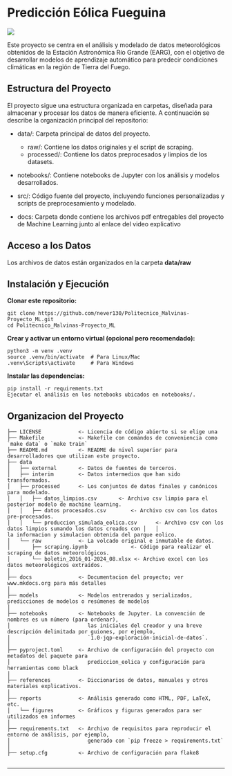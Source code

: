 # Predicción Eólica Fueguina

<a target="_blank" href="https://cookiecutter-data-science.drivendata.org/">
    <img src="https://img.shields.io/badge/CCDS-Project%20template-328F97?logo=cookiecutter" />
</a>

Este proyecto se centra en el análisis y modelado de datos meteorológicos obtenidos de la Estación Astronómica Río Grande (EARG), con el objetivo de desarrollar modelos de aprendizaje automático para predecir condiciones climáticas en la región de Tierra del Fuego.

## **Estructura del Proyecto**
El proyecto sigue una estructura organizada en carpetas, diseñada para almacenar y procesar los datos de manera eficiente. A continuación se describe la organización principal del repositorio:

- data/: Carpeta principal de datos del proyecto.
    - raw/: Contiene los datos originales y el script de scraping.
    - processed/: Contiene los datos preprocesados y limpios de los datasets.

- notebooks/: Contiene notebooks de Jupyter con los análisis y modelos desarrollados.

- src/: Código fuente del proyecto, incluyendo funciones personalizadas y scripts de preprocesamiento y modelado.

- docs: Carpeta donde contiene los archivos pdf entregables del proyecto de Machine Learning junto al enlace del video explicativo

## **Acceso a los Datos**
Los archivos de datos están organizados en la carpeta **data/raw**

## **Instalación y Ejecución**
**Clonar este repositorio:**
```
git clone https://github.com/never130/Politecnico_Malvinas-Proyecto_ML.git
cd Politecnico_Malvinas-Proyecto_ML
```
**Crear y activar un entorno virtual (opcional pero recomendado):**
```
python3 -m venv .venv
source .venv/bin/activate  # Para Linux/Mac
.venv\Scripts\activate     # Para Windows
```
**Instalar las dependencias:**
```
pip install -r requirements.txt
Ejecutar el análisis en los notebooks ubicados en notebooks/.
```

## Organizacion del Proyecto

```
├── LICENSE            <- Licencia de código abierto si se elige una
├── Makefile           <- Makefile con comandos de conveniencia como `make data` o `make train`
├── README.md          <- README de nivel superior para desarrolladores que utilizan este proyecto.
├── data
│   ├── external       <- Datos de fuentes de terceros.
│   ├── interim        <- Datos intermedios que han sido transformados.
│   ├── processed      <- Los conjuntos de datos finales y canónicos para modelado.
│   │   ├── datos_limpios.csv       <- Archivo csv limpio para el posterior modelo de machine learning.
│   │   ├── datos procesados.csv        <- Archivo csv con los datos pre-procesados.
│   │   └── produccion_simulada_eolica.csv      <- Archivo csv con los datos limpios sumando los datos creados con │   │                                              la informacion y simulacion obtenida del parque eolico.
│   └── raw            <- La volcado original e inmutable de datos.
│       ├── scraping.ipynb              <- Código para realizar el scraping de datos meteorológicos.
│       └── boletin_2016_01-2024_08.xlsx <- Archivo excel con los datos meteorológicos extraídos.
│       
├── docs               <- Documentacion del proyecto; ver www.mkdocs.org para más detalles
│
├── models             <- Modelos entrenados y serializados, predicciones de modelos o resúmenes de modelos
│
├── notebooks          <- Notebooks de Jupyter. La convención de nombres es un número (para ordenar),
│                         las iniciales del creador y una breve descripción delimitada por guiones, por ejemplo,
│                         `1.0-jqp-exploración-inicial-de-datos`.
│
├── pyproject.toml     <- Archivo de configuración del proyecto con metadatos del paquete para 
│                         prediccion_eolica y configuración para herramientas como black
│
├── references         <- Diccionarios de datos, manuales y otros materiales explicativos.
│
├── reports            <- Análisis generado como HTML, PDF, LaTeX, etc.
│   └── figures        <- Gráficos y figuras generados para ser utilizados en informes
│
├── requirements.txt   <- Archivo de requisitos para reproducir el entorno de análisis, por ejemplo,
│                         generado con `pip freeze > requirements.txt`
│
├── setup.cfg          <- Archivo de configuración para flake8


```

--------

